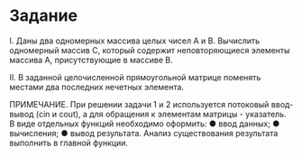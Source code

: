 # Задание
I.	Даны два одномерных массива целых чисел A и В.  Вычислить одномерный массив С, который содержит неповторяющиеся элементы массива A, присутствующие в массиве B.

II.	В заданной целочисленной прямоугольной матрице поменять местами два последних нечетных элемента.

ПРИМЕЧАНИЕ.
При решении задачи 1 и 2 используется потоковый ввод-вывод (cin и cout), а для обращения к элементам матрицы - указатель. 
В виде отдельных функций необходимо оформить:
●	ввод данных;
●	вычисления;
●	вывод результата.
Анализ существования результата выполнить в главной функции.
